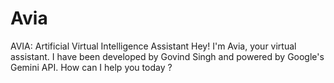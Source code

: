# Avia
AVIA: Artificial Virtual Intelligence Assistant
Hey! I'm Avia, your virtual assistant.
I have been developed by Govind Singh and powered by Google's Gemini API.
How can I help you today ?

